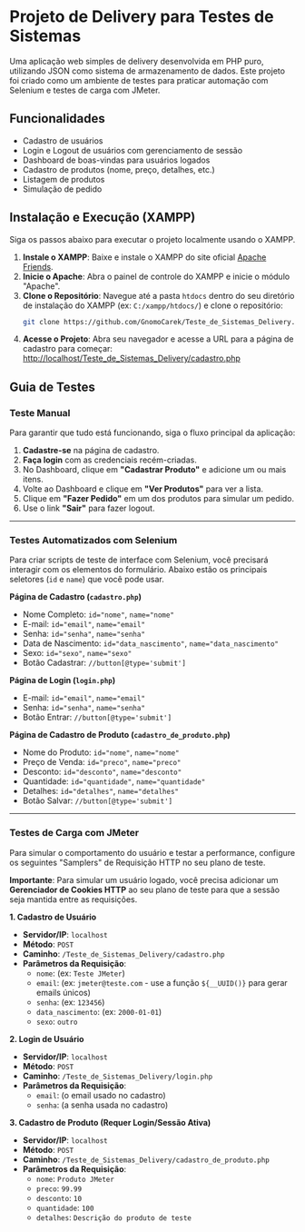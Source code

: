 # Projeto de Delivery para Testes de Sistemas

Uma aplicação web simples de delivery desenvolvida em PHP puro, utilizando JSON como sistema de armazenamento de dados. Este projeto foi criado como um ambiente de testes para praticar automação com Selenium e testes de carga com JMeter.

## Funcionalidades

- Cadastro de usuários
- Login e Logout de usuários com gerenciamento de sessão
- Dashboard de boas-vindas para usuários logados
- Cadastro de produtos (nome, preço, detalhes, etc.)
- Listagem de produtos
- Simulação de pedido

## Instalação e Execução (XAMPP)

Siga os passos abaixo para executar o projeto localmente usando o XAMPP.

1.  **Instale o XAMPP**: Baixe e instale o XAMPP do site oficial [Apache Friends](https://www.apachefriends.org/index.html).
2.  **Inicie o Apache**: Abra o painel de controle do XAMPP e inicie o módulo "Apache".
3.  **Clone o Repositório**: Navegue até a pasta `htdocs` dentro do seu diretório de instalação do XAMPP (ex: `C:/xampp/htdocs/`) e clone o repositório:
    ```bash
    git clone https://github.com/GnomoCarek/Teste_de_Sistemas_Delivery.git
    ```
4.  **Acesse o Projeto**: Abra seu navegador e acesse a URL para a página de cadastro para começar:
    [http://localhost/Teste_de_Sistemas_Delivery/cadastro.php](http://localhost/Teste_de_Sistemas_Delivery/cadastro.php)

## Guia de Testes

### Teste Manual

Para garantir que tudo está funcionando, siga o fluxo principal da aplicação:

1.  **Cadastre-se** na página de cadastro.
2.  **Faça login** com as credenciais recém-criadas.
3.  No Dashboard, clique em **"Cadastrar Produto"** e adicione um ou mais itens.
4.  Volte ao Dashboard e clique em **"Ver Produtos"** para ver a lista.
5.  Clique em **"Fazer Pedido"** em um dos produtos para simular um pedido.
6.  Use o link **"Sair"** para fazer logout.

---

### Testes Automatizados com Selenium

Para criar scripts de teste de interface com Selenium, você precisará interagir com os elementos do formulário. Abaixo estão os principais seletores (`id` e `name`) que você pode usar.

**Página de Cadastro (`cadastro.php`)**
-   Nome Completo: `id="nome"`, `name="nome"`
-   E-mail: `id="email"`, `name="email"`
-   Senha: `id="senha"`, `name="senha"`
-   Data de Nascimento: `id="data_nascimento"`, `name="data_nascimento"`
-   Sexo: `id="sexo"`, `name="sexo"`
-   Botão Cadastrar: `//button[@type='submit']`

**Página de Login (`login.php`)**
-   E-mail: `id="email"`, `name="email"`
-   Senha: `id="senha"`, `name="senha"`
-   Botão Entrar: `//button[@type='submit']`

**Página de Cadastro de Produto (`cadastro_de_produto.php`)**
-   Nome do Produto: `id="nome"`, `name="nome"`
-   Preço de Venda: `id="preco"`, `name="preco"`
-   Desconto: `id="desconto"`, `name="desconto"`
-   Quantidade: `id="quantidade"`, `name="quantidade"`
-   Detalhes: `id="detalhes"`, `name="detalhes"`
-   Botão Salvar: `//button[@type='submit']`

---

### Testes de Carga com JMeter

Para simular o comportamento do usuário e testar a performance, configure os seguintes "Samplers" de Requisição HTTP no seu plano de teste.

**Importante**: Para simular um usuário logado, você precisa adicionar um **Gerenciador de Cookies HTTP** ao seu plano de teste para que a sessão seja mantida entre as requisições.

**1. Cadastro de Usuário**
-   **Servidor/IP**: `localhost`
-   **Método**: `POST`
-   **Caminho**: `/Teste_de_Sistemas_Delivery/cadastro.php`
-   **Parâmetros da Requisição**:
    -   `nome`: (ex: `Teste JMeter`)
    -   `email`: (ex: `jmeter@teste.com` - use a função `${__UUID()}` para gerar emails únicos)
    -   `senha`: (ex: `123456`)
    -   `data_nascimento`: (ex: `2000-01-01`)
    -   `sexo`: `outro`

**2. Login de Usuário**
-   **Servidor/IP**: `localhost`
-   **Método**: `POST`
-   **Caminho**: `/Teste_de_Sistemas_Delivery/login.php`
-   **Parâmetros da Requisição**:
    -   `email`: (o email usado no cadastro)
    -   `senha`: (a senha usada no cadastro)

**3. Cadastro de Produto (Requer Login/Sessão Ativa)**
-   **Servidor/IP**: `localhost`
-   **Método**: `POST`
-   **Caminho**: `/Teste_de_Sistemas_Delivery/cadastro_de_produto.php`
-   **Parâmetros da Requisição**:
    -   `nome`: `Produto JMeter`
    -   `preco`: `99.99`
    -   `desconto`: `10`
    -   `quantidade`: `100`
    -   `detalhes`: `Descrição do produto de teste`
